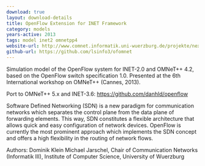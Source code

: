 ```yaml
---
download: true
layout: download-details
title: OpenFlow Extension for INET Framework
category: models
years-active: 2013
tags: model inet2 omnetpp4
website-url: http://www.comnet.informatik.uni-wuerzburg.de/projekte/next-generation-networks-projects/omnet/
github-url: https://github.com/lsinfo3/ofomnet
---
```


Simulation model of the OpenFlow system for INET-2.0 and OMNeT++ 4.2, based on
the OpenFlow switch specification 1.0. Presented at the 6th International workshop
on OMNeT++ (Cannes, 2013).

Port to OMNeT++ 5.x and INET-3.6: https://github.com/danhld/openflow


Software Defined Networking (SDN) is a new paradigm for communication networks
which separates the control plane from the data plane of forwarding elements.
This way, SDN constitutes a flexible architecture that allows quick and easy
configuration of network devices. OpenFlow is currently the most prominent
approach which implements the SDN concept and offers a high flexibility in the
routing of network flows.

Authors: Dominik Klein Michael Jarschel,
Chair of Communication Networks (Informatik III), Institute of Computer Science,
University of Wuerzburg
